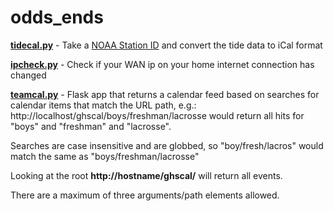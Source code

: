 # odds_ends

**[tidecal.py](tidecal.py)** - Take a [NOAA Station ID](https://tidesandcurrents.noaa.gov/map/index.html) and convert the tide data to iCal format  

**[ipcheck.py](ipcheck.py)** - Check if your WAN ip on your home internet connection has changed  

**[teamcal.py](teamcal.py)** - Flask app that returns a calendar feed based on searches for calendar items that match the URL path, e.g.:
http://localhost/ghscal/boys/freshman/lacrosse would return all hits for "boys" and "freshman" and "lacrosse".

Searches are case insensitive and are globbed, so "boy/fresh/lacros" would match the same as "boys/freshman/lacrosse"

Looking at the root **http://hostname/ghscal/** will return all events.

There are a maximum of three arguments/path elements allowed.
